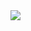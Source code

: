 
<a href=https://sudeepanoble.live/>
   <img src=https://img.shields.io/badge/My-blog-brightgreen>
</a> 
